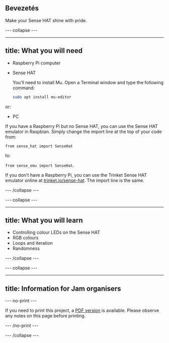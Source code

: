 ## Bevezetés

Make your Sense HAT shine with pride.

\--- collapse \---

* * *

## title: What you will need

- Raspberry Pi computer
- Sense HAT
    
    You'll need to install Mu. Open a Terminal window and type the following command:
    
    ```bash
    sudo apt install mu-editor
    ```

or:

- PC

If you have a Raspberry Pi but no Sense HAT, you can use the Sense HAT emulator in Raspbian. Simply change the import line at the top of your code from:

`from sense_hat import SenseHat`

to:

`from sense_emu import SenseHat`.

If you don't have a Raspberry Pi, you can use the Trinket Sense HAT emulator online at [trinket.io/sense-hat](https://trinket.io/sense-hat). The import line is the same.

\--- /collapse \---

\--- collapse \---

* * *

## title: What you will learn

- Controlling colour LEDs on the Sense HAT
- RGB colours
- Loops and iteration
- Randomness

\--- /collapse \---

\--- collapse \---

* * *

## title: Information for Jam organisers

\--- no-print \---

If you need to print this project, a [PDF version](https://github.com/raspberrypilearning/jam-worksheets/raw/master/pdf/Sense-HAT-Random-Sparkles.pdf) is available. Please observe any notes on this page before printing.

\--- /no-print \---

\--- /collapse \---
